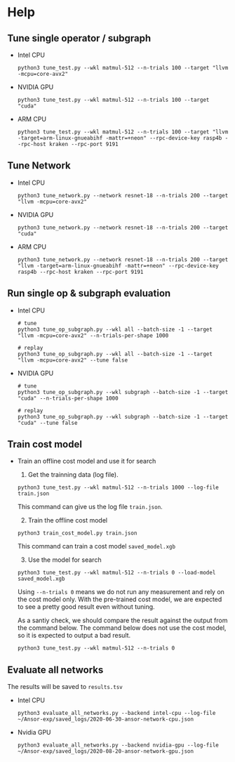 # Help
## Tune single operator / subgraph

- Intel CPU  
  ```
  python3 tune_test.py --wkl matmul-512 --n-trials 100 --target "llvm -mcpu=core-avx2"
  ```

- NVIDIA GPU  
  ```
  python3 tune_test.py --wkl matmul-512 --n-trials 100 --target "cuda"
  ```

- ARM CPU  
  ```
  python3 tune_test.py --wkl matmul-512 --n-trials 100 --target "llvm -target=arm-linux-gnueabihf -mattr=+neon" --rpc-device-key rasp4b --rpc-host kraken --rpc-port 9191
  ```

## Tune Network
- Intel CPU  
  ```
  python3 tune_network.py --network resnet-18 --n-trials 200 --target "llvm -mcpu=core-avx2"
  ```

- NVIDIA GPU  
  ```
  python3 tune_network.py --network resnet-18 --n-trials 200 --target "cuda"
  ```

- ARM CPU  
  ```
  python3 tune_network.py --network resnet-18 --n-trials 200 --target "llvm -target=arm-linux-gnueabihf -mattr=+neon" --rpc-device-key rasp4b --rpc-host kraken --rpc-port 9191
  ```

## Run single op & subgraph evaluation
- Intel CPU
  ```
  # tune
  python3 tune_op_subgraph.py --wkl all --batch-size -1 --target "llvm -mcpu=core-avx2" --n-trials-per-shape 1000 

  # replay
  python3 tune_op_subgraph.py --wkl all --batch-size -1 --target "llvm -mcpu=core-avx2" --tune false
  ```

- NVIDIA GPU
  ```
  # tune
  python3 tune_op_subgraph.py --wkl subgraph --batch-size -1 --target "cuda" --n-trials-per-shape 1000 

  # replay
  python3 tune_op_subgraph.py --wkl subgraph --batch-size -1 --target "cuda" --tune false
  ```

## Train cost model
- Train an offline cost model and use it for search
  1.  Get the trainning data (log file).
  ```
  python3 tune_test.py --wkl matmul-512 --n-trials 1000 --log-file train.json
  ```
  This command can give us the log file `train.json`.

  2. Train the offline cost model
  ```
  python3 train_cost_model.py train.json
  ```
  This command can train a cost model `saved_model.xgb`

  3. Use the model for search
  ```
  python3 tune_test.py --wkl matmul-512 --n-trials 0 --load-model saved_model.xgb
  ```
  Using `--n-trials 0` means we do not run any measurement and rely on the cost model only.
  With the pre-trained cost model, we are expected to see a pretty good result even without tuning.

  As a santiy check, we should compare the result against the output from the command below.
  The command below does not use the cost model, so it is expected to output a bad result.
  ```
  python3 tune_test.py --wkl matmul-512 --n-trials 0
  ```

## Evaluate all networks
The results will be saved to `results.tsv`
- Intel CPU
  ```
  python3 evaluate_all_networks.py --backend intel-cpu --log-file ~/Ansor-exp/saved_logs/2020-06-30-ansor-network-cpu.json
  ```
- Nvidia GPU
  ```
  python3 evaluate_all_networks.py --backend nvidia-gpu --log-file ~/Ansor-exp/saved_logs/2020-08-20-ansor-network-gpu.json
  ```

